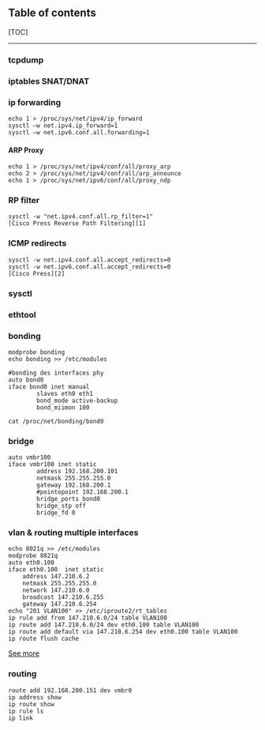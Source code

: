 ## Table of contents

[TOC]

****************************************

### tcpdump

### iptables SNAT/DNAT

### ip forwarding
    echo 1 > /proc/sys/net/ipv4/ip_forward
    sysctl –w net.ipv4.ip_forward=1
    sysctl –w net.ipv6.conf.all.forwarding=1
    
#### ARP Proxy
    echo 1 > /proc/sys/net/ipv4/conf/all/proxy_arp
    echo 2 > /proc/sys/net/ipv4/conf/all/arp_announce
    echo 1 > /proc/sys/net/ipv6/conf/all/proxy_ndp

### RP filter
    sysctl -w "net.ipv4.conf.all.rp_filter=1"
    [Cisco Press Reverse Path Filtering][1]
    
[1]:http://www.ciscopress.com/articles/article.asp?p=1725270
### ICMP redirects
    sysctl -w net.ipv4.conf.all.accept_redirects=0
    sysctl -w net.ipv6.conf.all.accept_redirects=0
    [Cisco Press][2]
    
[2]:http://www.cisco.com/c/en/us/support/docs/ip/routing-information-protocol-rip/13714-43.html
### sysctl

### ethtool

### bonding
    modprobe bonding
    echo bonding >> /etc/modules

    #bonding des interfaces phy
    auto bond0
    iface bond0 inet manual
            slaves eth0 eth1
            bond_mode active-backup
            bond_miimon 100
            
    cat /proc/net/bonding/bond0
### bridge
    auto vmbr100
    iface vmbr100 inet static
            address 192.168.200.101
            netmask 255.255.255.0
            gateway 192.168.200.1
            #pointopoint 192.168.200.1
            bridge_ports bond0
            bridge_stp off
            bridge_fd 0
### vlan & routing multiple interfaces
    echo 8021q >> /etc/modules
    modprobe 8021q
    auto eth0.100
    iface eth0.100  inet static
        address 147.210.6.2
        netmask 255.255.255.0
        network 147.210.6.0
        broadcast 147.210.6.255
        gateway 147.210.6.254
    echo "201 VLAN100" >> /etc/iproute2/rt_tables
    ip rule add from 147.210.6.0/24 table VLAN100
    ip route add 147.210.6.0/24 dev eth0.100 table VLAN100
    ip route add default via 147.210.6.254 dev eth0.100 table VLAN100
    ip route flush cache
    
[See more][3]

[3]:http://lartc.org/howto/
### routing
    route add 192.168.200.151 dev vmbr0
    ip address show
    ip route show
    ip rule ls
    ip link
